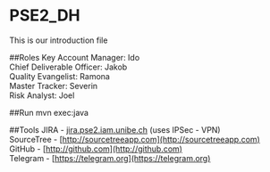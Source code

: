 # PSE2_DH

This is our introduction file

##Roles
Key Account Manager: Ido<br/>
Chief Deliverable Officer: Jakob<br/>
Quality Evangelist: Ramona<br/>
Master Tracker: Severin<br/>
Risk Analyst: Joel<br/>

##Run
mvn exec:java

##Tools
JIRA - [jira.pse2.iam.unibe.ch](http://jira.pse2.iam.unibe.ch/)
(uses IPSec - VPN)<br/>
SourceTree - [http://sourcetreeapp.com](http://sourcetreeapp.com)<br/>
GitHub - [http://github.com](http://github.com)<br/>
Telegram - [https://telegram.org](https://telegram.org)
